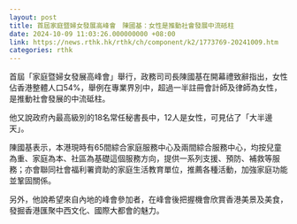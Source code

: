 ```yaml
---
layout: post
title: 首屆家庭暨婦女發展高峰會　陳國基：女性是推動社會發展中流砥柱
date: 2024-10-09 11:03:26.000000000 +08:00
link: https://news.rthk.hk/rthk/ch/component/k2/1773769-20241009.htm
categories: rthk
---
```


首屆「家庭暨婦女發展高峰會」舉行，政務司司長陳國基在開幕禮致辭指出，女性佔香港整體人口54%，舉例在專業界別中，超過一半註冊會計師及律師為女性，是推動社會發展的中流砥柱。

他又說政府內最高級別的18名常任秘書長中，12人是女性，可見佔了「大半邊天」。

陳國基表示，本港現時有65間綜合家庭服務中心及兩間綜合服務中心，均按兒童為重、家庭為本、社區為基礎這個服務方向，提供一系列支援、預防、補救等服務；亦會聯同社會福利署資助的家庭生活教育單位，推薦各種活動，加強家庭功能並鞏固關係。

另外，他說希望來自內地的峰會參加者，在峰會後把握機會欣賞香港美景及美食，發掘香港匯聚中西文化、國際大都會的魅力。
